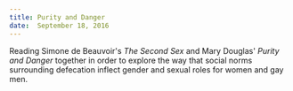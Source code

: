 ```yaml
---
title: Purity and Danger
date:  September 18, 2016
---
```

Reading Simone de Beauvoir's _The Second Sex_ and Mary Douglas' _Purity and Danger_ together in order to explore the way that social norms surrounding defecation inflect gender and sexual roles for women and gay men.
